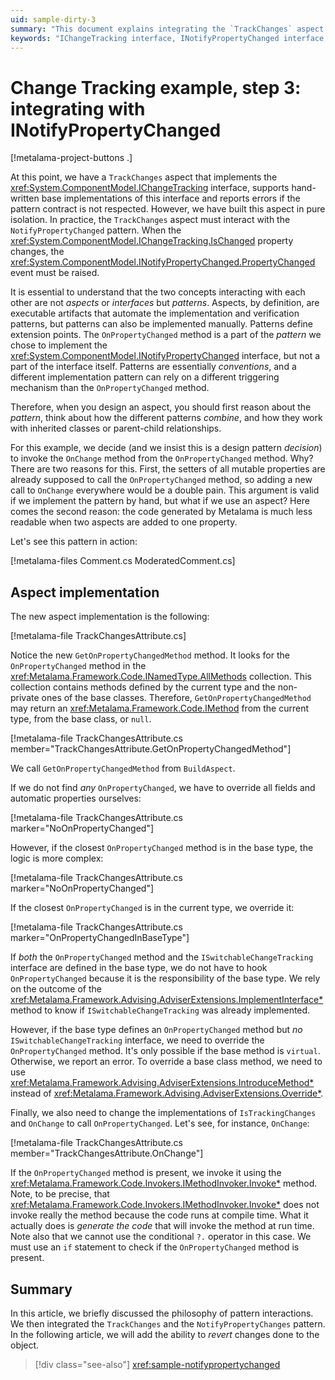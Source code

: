 ```yaml
---
uid: sample-dirty-3
summary: "This document explains integrating the `TrackChanges` aspect with the `INotifyPropertyChanged` pattern, detailing implementation steps and considerations for combining patterns."
keywords: "IChangeTracking interface, INotifyPropertyChanged interface, NotifyPropertyChanged event, OnPropertyChanged method, change tracking"
---
```


# Change Tracking example, step 3: integrating with INotifyPropertyChanged

[!metalama-project-buttons .]

At this point, we have a `TrackChanges` aspect that implements the <xref:System.ComponentModel.IChangeTracking>
interface, supports hand-written base implementations of this interface and reports errors if the pattern contract is
not respected. However, we have built this aspect in pure isolation. In practice, the `TrackChanges` aspect must
interact with the `NotifyPropertyChanged` pattern. When the <xref:System.ComponentModel.IChangeTracking.IsChanged>
property changes, the <xref:System.ComponentModel.INotifyPropertyChanged.PropertyChanged> event must be raised.

It is essential to understand that the two concepts interacting with each other are not _aspects_ or _interfaces_ but
_patterns_. Aspects, by definition, are executable artifacts that automate the implementation and verification patterns,
but patterns can also be implemented manually. Patterns define extension points. The `OnPropertyChanged` method is a
part of the _pattern_ we chose to implement the <xref:System.ComponentModel.INotifyPropertyChanged> interface, but not a
part of the interface itself. Patterns are essentially _conventions_, and a different implementation pattern can rely on
a different triggering mechanism than the `OnPropertyChanged` method.

Therefore, when you design an aspect, you should first reason about the _pattern_, think about how the different
patterns _combine_, and how they work with inherited classes or parent-child relationships.

For this example, we decide (and we insist this is a design pattern _decision_) to invoke the `OnChange` method from
the `OnPropertyChanged` method. Why? There are two reasons for this. First, the setters of all mutable properties are
already supposed to call the `OnPropertyChanged` method, so adding a new call to `OnChange` everywhere would be a double
pain. This argument is valid if we implement the pattern by hand, but what if we use an aspect? Here comes the second
reason: the code generated by Metalama is much less readable when two aspects are added to one property.

Let's see this pattern in action:

[!metalama-files Comment.cs ModeratedComment.cs]

## Aspect implementation

The new aspect implementation is the following:

[!metalama-file TrackChangesAttribute.cs]

Notice the new `GetOnPropertyChangedMethod` method. It looks for the `OnPropertyChanged` method in
the <xref:Metalama.Framework.Code.INamedType.AllMethods> collection. This collection contains methods defined by the
current type and the non-private ones of the base classes. Therefore, `GetOnPropertyChangedMethod` may return
an <xref:Metalama.Framework.Code.IMethod> from the current type, from the base class, or `null`.

[!metalama-file TrackChangesAttribute.cs member="TrackChangesAttribute.GetOnPropertyChangedMethod"]

We call `GetOnPropertyChangedMethod` from `BuildAspect`.

If we do not find _any_ `OnPropertyChanged`, we have to override all fields and automatic properties ourselves:

[!metalama-file TrackChangesAttribute.cs marker="NoOnPropertyChanged"]

However, if the closest `OnPropertyChanged` method is in the base type, the logic is more complex:

[!metalama-file TrackChangesAttribute.cs marker="NoOnPropertyChanged"]

If the closest `OnPropertyChanged` is in the current type, we override it:

[!metalama-file TrackChangesAttribute.cs marker="OnPropertyChangedInBaseType"]

If _both_ the `OnPropertyChanged` method and the `ISwitchableChangeTracking` interface are defined in the base type, we
do not have to hook `OnPropertyChanged` because it is the responsibility of the base type. We rely on the outcome of
the <xref:Metalama.Framework.Advising.AdviserExtensions.ImplementInterface*> method to know
if `ISwitchableChangeTracking`
was already implemented.

However, if the base type defines an `OnPropertyChanged` method but _no_ `ISwitchableChangeTracking` interface, we need
to override the `OnPropertyChanged` method. It's only possible if the base method is `virtual`. Otherwise, we report an
error. To override a base class method, we need to
use <xref:Metalama.Framework.Advising.AdviserExtensions.IntroduceMethod*> instead
of <xref:Metalama.Framework.Advising.AdviserExtensions.Override*>.

Finally, we also need to change the implementations of `IsTrackingChanges` and `OnChange` to call `OnPropertyChanged`.
Let's see, for instance, `OnChange`:

[!metalama-file TrackChangesAttribute.cs member="TrackChangesAttribute.OnChange"]

If the `OnPropertyChanged` method is present, we invoke it using
the <xref:Metalama.Framework.Code.Invokers.IMethodInvoker.Invoke*> method. Note, to be precise,
that <xref:Metalama.Framework.Code.Invokers.IMethodInvoker.Invoke*> does not invoke really the method because the code
runs at compile time. What it actually does is _generate the code_ that will invoke the method at run time. Note also
that we cannot use the conditional `?.` operator in this case. We must use an `if` statement to check if
the `OnPropertyChanged` method is present.

## Summary

In this article, we briefly discussed the philosophy of pattern interactions. We then integrated the `TrackChanges` and
the `NotifyPropertyChanges` pattern. In the following article, we will add the ability to _revert_ changes done to the
object.


> [!div class="see-also"]
> <xref:sample-notifypropertychanged>



